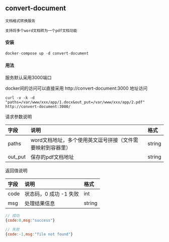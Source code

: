 ## convert-document

```text
文档格式转换服务

支持将多个word文档转为一个pdf文档功能
```

#### 安装
```php
docker-compose up -d convert-document
```

#### 用法

服务默认采用3000端口

docker间的访问可以直接采用 http://convert-document:3000 地址访问

```shell
curl -v -k -d "paths=/var/www/xxx/app/1.docx&out_put=/var/www/xxx/app/2.pdf"  http://convert-document:3000/
```

请求参数说明

| 字段     | 说明                                        | 格式     |
|:-------|:------------------------------------------|:-------|
| paths | word文档地址，多个使用英文逗号拼接（文件需要映射到容器里）          | string |
| out_put | 保存的pdf文档地址                                | string |


返回值说明

| 字段     | 说明                                        | 格式     |
|:-------|:------------------------------------------|:-------|
| code | 状态码，0 成功 -1 失败          | int |
| msg | 处理结果信息                                | string |

```js
// 成功
{code:0,msg:"success"}

// 失败
{code:-1,msg:"file not found"}

```
